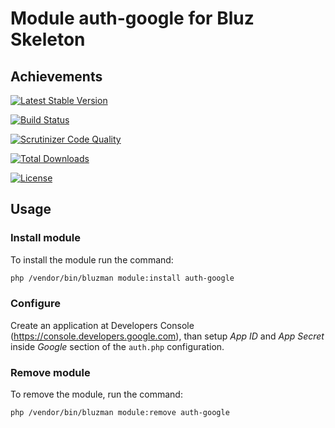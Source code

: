 # Module auth-google for Bluz Skeleton
## Achievements

[![Latest Stable Version](https://img.shields.io/packagist/v/bluzphp/module-auth-google.svg?label=version&style=flat)](https://packagist.org/packages/bluzphp/module-auth-google)

[![Build Status](https://img.shields.io/travis/bluzphp/module-auth-google/master.svg?style=flat)](https://travis-ci.org/bluzphp/module-auth-google)

[![Scrutinizer Code Quality](https://img.shields.io/scrutinizer/g/bluzphp/module-auth-google.svg?style=flat)](https://scrutinizer-ci.com/g/bluzphp/module-auth-google/)

[![Total Downloads](https://img.shields.io/packagist/dt/bluzphp/module-auth-google.svg?style=flat)](https://packagist.org/packages/bluzphp/module-auth-google)

[![License](https://img.shields.io/packagist/l/bluzphp/module-auth-google.svg?style=flat)](https://packagist.org/packages/bluzphp/module-auth-google)

## Usage
### Install module
To install the module run the command:  

```bash
php /vendor/bin/bluzman module:install auth-google
```

### Configure
Create an application at Developers Console (https://console.developers.google.com), 
than setup *App ID* and *App Secret* inside *Google* section of the `auth.php`
configuration.

### Remove module
To remove the module, run the command:

```bash
php /vendor/bin/bluzman module:remove auth-google
```
